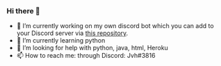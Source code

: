 ### Hi there 👋

- 🔭 I’m currently working on my own discord bot which you can add to your Discord server via [this repository](https://github.com/jvhdiscord/bartinfo).
- 🌱 I’m currently learning python
- 🤔 I’m looking for help with python, java, html, Heroku
- 📫 How to reach me: through Discord: Jvh#3816
